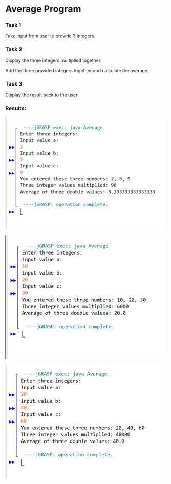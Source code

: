 # Average Program

### Task 1

Take input from user to provide 3 integers.

### Task 2

Display the three integers multiplied together.

Add the three provided integers together and calculate the average.

### Task 3

Display the result back to the user

### Results:

![What is this](Average1.PNG)

![What is this](Average2.PNG)

![What is this](Average3.PNG)
